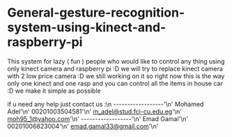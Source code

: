 # General-gesture-recognition-system-using-kinect-and-raspberry-pi
This system for lazy ( fun )  people who would like to control any thing using only kinect camera and raspberry pi :D  we will try to replace kinect camera with 2 low price camera :D we still working on it  so right now this is the way only one kinect and one rasp and you can control all the items in house car :D  we make it simple as possible 

if u need any help just contact us :\n
------------------'\n'
 Mohamed Adel'\n'
 00201003504581'\n'
 m_adel@stud.fci-cu.edu.eg'\n'
 moh95_1@yahoo.com'\n'
 ------------------'\n'
 Emad Gamal'\n'
 00201006823004'\n'
 emad.gamal33@gmail.com'\n'
